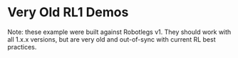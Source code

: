 # Very Old RL1 Demos

Note: these example were built against Robotlegs v1. They should work with all 1.x.x versions, but are very old and out-of-sync with current RL best practices.